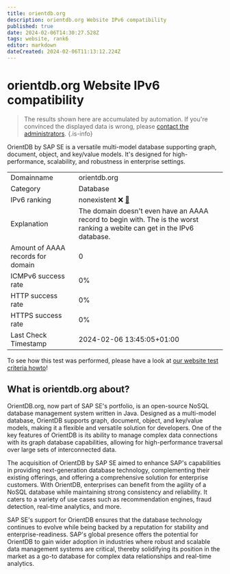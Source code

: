 ```yaml
---
title: orientdb.org
description: orientdb.org Website IPv6 compatibility
published: true
date: 2024-02-06T14:30:27.528Z
tags: website, rank6
editor: markdown
dateCreated: 2024-02-06T11:13:12.224Z
---
```


# orientdb.org Website IPv6 compatibility

> The results shown here are accumulated by automation. If you're convinced the displayed data is wrong, please [contact the administrators](/howto/chat). 
{.is-info}

OrientDB by SAP SE is a versatile multi-model database supporting graph, document, object, and key/value models. It's designed for high-performance, scalability, and robustness in enterprise settings.


|   |   |
| - | - |
| Domainname | orientdb.org
| Category | Database |
| IPv6 ranking | nonexistent :x: [🔗](/howto/ranking) |
| Explanation | The domain doesn't even have an AAAA record to begin with. The is the worst ranking a webite can get in the IPv6 database. |
| Amount of AAAA records for domain | 0 |
| ICMPv6 success rate | 0%|
| HTTP success rate | 0% |
| HTTPS success rate | 0% |
| Last Check Timestamp | 2024-02-06 13:45:05+01:00 |

To see how this test was performed, please have a look at [our website test criteria howto](/howto/testcriteria/website)!


## What is orientdb.org about?
OrientDB.org, now part of SAP SE's portfolio, is an open-source NoSQL database management system written in Java. Designed as a multi-model database, OrientDB supports graph, document, object, and key/value models, making it a flexible and versatile solution for developers. One of the key features of OrientDB is its ability to manage complex data connections with its graph database capabilities, allowing for high-performance traversal over large sets of interconnected data.

The acquisition of OrientDB by SAP SE aimed to enhance SAP's capabilities in providing next-generation database technology, complementing their existing offerings, and offering a comprehensive solution for enterprise customers. With OrientDB, enterprises can benefit from the agility of a NoSQL database while maintaining strong consistency and reliability. It caters to a variety of use cases such as recommendation engines, fraud detection, real-time analytics, and more.

SAP SE's support for OrientDB ensures that the database technology continues to evolve while being backed by a reputation for stability and enterprise-readiness. SAP's global presence offers the potential for OrientDB to gain wider adoption in industries where robust and scalable data management systems are critical, thereby solidifying its position in the market as a go-to database for complex data relationships and real-time analytics.


